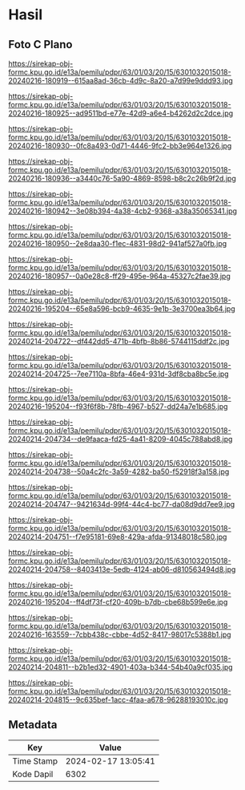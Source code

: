 # Hasil

## Foto C Plano

https://sirekap-obj-formc.kpu.go.id/e13a/pemilu/pdpr/63/01/03/20/15/6301032015018-20240216-180919--615aa8ad-36cb-4d9c-8a20-a7d99e9ddd93.jpg

https://sirekap-obj-formc.kpu.go.id/e13a/pemilu/pdpr/63/01/03/20/15/6301032015018-20240216-180925--ad9511bd-e77e-42d9-a6e4-b4262d2c2dce.jpg

https://sirekap-obj-formc.kpu.go.id/e13a/pemilu/pdpr/63/01/03/20/15/6301032015018-20240216-180930--0fc8a493-0d71-4446-9fc2-bb3e964e1326.jpg

https://sirekap-obj-formc.kpu.go.id/e13a/pemilu/pdpr/63/01/03/20/15/6301032015018-20240216-180936--a3440c76-5a90-4869-8598-b8c2c26b9f2d.jpg

https://sirekap-obj-formc.kpu.go.id/e13a/pemilu/pdpr/63/01/03/20/15/6301032015018-20240216-180942--3e08b394-4a38-4cb2-9368-a38a35065341.jpg

https://sirekap-obj-formc.kpu.go.id/e13a/pemilu/pdpr/63/01/03/20/15/6301032015018-20240216-180950--2e8daa30-f1ec-4831-98d2-941af527a0fb.jpg

https://sirekap-obj-formc.kpu.go.id/e13a/pemilu/pdpr/63/01/03/20/15/6301032015018-20240216-180957--0a0e28c8-ff29-495e-964a-45327c2fae39.jpg

https://sirekap-obj-formc.kpu.go.id/e13a/pemilu/pdpr/63/01/03/20/15/6301032015018-20240216-195204--65e8a596-bcb9-4635-9e1b-3e3700ea3b64.jpg

https://sirekap-obj-formc.kpu.go.id/e13a/pemilu/pdpr/63/01/03/20/15/6301032015018-20240214-204722--df442dd5-471b-4bfb-8b86-5744115ddf2c.jpg

https://sirekap-obj-formc.kpu.go.id/e13a/pemilu/pdpr/63/01/03/20/15/6301032015018-20240214-204725--7ee7110a-8bfa-46e4-931d-3df8cba8bc5e.jpg

https://sirekap-obj-formc.kpu.go.id/e13a/pemilu/pdpr/63/01/03/20/15/6301032015018-20240216-195204--f93f6f8b-78fb-4967-b527-dd24a7e1b685.jpg

https://sirekap-obj-formc.kpu.go.id/e13a/pemilu/pdpr/63/01/03/20/15/6301032015018-20240214-204734--de9faaca-fd25-4a41-8209-4045c788abd8.jpg

https://sirekap-obj-formc.kpu.go.id/e13a/pemilu/pdpr/63/01/03/20/15/6301032015018-20240214-204738--50a4c2fc-3a59-4282-ba50-f52918f3a158.jpg

https://sirekap-obj-formc.kpu.go.id/e13a/pemilu/pdpr/63/01/03/20/15/6301032015018-20240214-204747--9421634d-99f4-44c4-bc77-da08d9dd7ee9.jpg

https://sirekap-obj-formc.kpu.go.id/e13a/pemilu/pdpr/63/01/03/20/15/6301032015018-20240214-204751--f7e95181-69e8-429a-afda-91348018c580.jpg

https://sirekap-obj-formc.kpu.go.id/e13a/pemilu/pdpr/63/01/03/20/15/6301032015018-20240214-204758--8403413e-5edb-4124-ab06-d810563494d8.jpg

https://sirekap-obj-formc.kpu.go.id/e13a/pemilu/pdpr/63/01/03/20/15/6301032015018-20240216-195204--ff4df73f-cf20-409b-b7db-cbe68b599e6e.jpg

https://sirekap-obj-formc.kpu.go.id/e13a/pemilu/pdpr/63/01/03/20/15/6301032015018-20240216-163559--7cbb438c-cbbe-4d52-8417-98017c5388b1.jpg

https://sirekap-obj-formc.kpu.go.id/e13a/pemilu/pdpr/63/01/03/20/15/6301032015018-20240214-204811--b2b1ed32-4901-403a-b344-54b40a9cf035.jpg

https://sirekap-obj-formc.kpu.go.id/e13a/pemilu/pdpr/63/01/03/20/15/6301032015018-20240214-204815--9c635bef-1acc-4faa-a678-96288193010c.jpg


## Metadata

| Key        | Value               |
| ---------- | ------------------- |
| Time Stamp | 2024-02-17 13:05:41 |
| Kode Dapil | 6302                |




